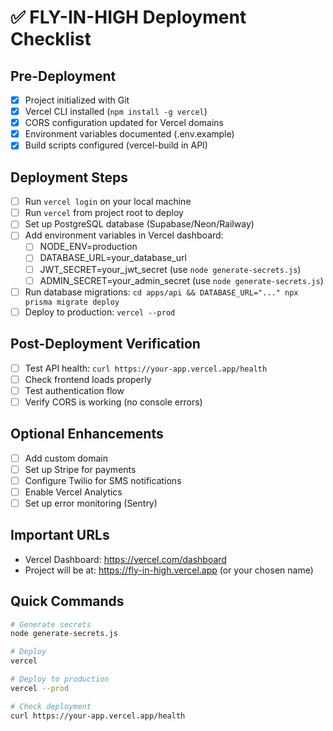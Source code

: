 # ✅ FLY-IN-HIGH Deployment Checklist

## Pre-Deployment
- [x] Project initialized with Git
- [x] Vercel CLI installed (`npm install -g vercel`)
- [x] CORS configuration updated for Vercel domains
- [x] Environment variables documented (.env.example)
- [x] Build scripts configured (vercel-build in API)

## Deployment Steps
- [ ] Run `vercel login` on your local machine
- [ ] Run `vercel` from project root to deploy
- [ ] Set up PostgreSQL database (Supabase/Neon/Railway)
- [ ] Add environment variables in Vercel dashboard:
  - [ ] NODE_ENV=production
  - [ ] DATABASE_URL=your_database_url
  - [ ] JWT_SECRET=your_jwt_secret (use `node generate-secrets.js`)
  - [ ] ADMIN_SECRET=your_admin_secret (use `node generate-secrets.js`)
- [ ] Run database migrations: `cd apps/api && DATABASE_URL="..." npx prisma migrate deploy`
- [ ] Deploy to production: `vercel --prod`

## Post-Deployment Verification
- [ ] Test API health: `curl https://your-app.vercel.app/health`
- [ ] Check frontend loads properly
- [ ] Test authentication flow
- [ ] Verify CORS is working (no console errors)

## Optional Enhancements
- [ ] Add custom domain
- [ ] Set up Stripe for payments
- [ ] Configure Twilio for SMS notifications
- [ ] Enable Vercel Analytics
- [ ] Set up error monitoring (Sentry)

## Important URLs
- Vercel Dashboard: https://vercel.com/dashboard
- Project will be at: https://fly-in-high.vercel.app (or your chosen name)

## Quick Commands
```bash
# Generate secrets
node generate-secrets.js

# Deploy
vercel

# Deploy to production
vercel --prod

# Check deployment
curl https://your-app.vercel.app/health
```